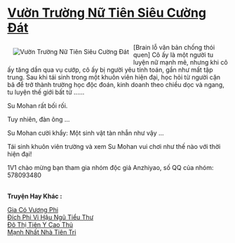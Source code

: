 <a href="https://truyentiki.com/vuon-truong-nu-tien-sieu-cuong-dat.31921/" title="Vườn Trường Nữ Tiên Siêu Cường Đát"><h1>Vườn Trường Nữ Tiên Siêu Cường Đát</h1></a><div style="display:table"><img align="right" style="float: left; padding: 10px;" src="https://truyentiki.com/a/img/str/src/31921.jpg" alt="Vườn Trường Nữ Tiên Siêu Cường Đát">[Brain lỗ văn bản chống thói quen] Cô ấy là một người tu luyện nữ mạnh mẽ, nhưng khi cô ấy tăng dần qua vụ cướp, cô ấy bị người yêu tính toán, gần như mất tập trung. Sau khi tái sinh trong một khuôn viên hiện đại, học hỏi từ người cặn bã để trở thành trường học độc đoán, kinh doanh theo chiều dọc và ngang, tu luyện thế giới bất tử ...... <p></p> Su Mohan rất bối rối. <p></p> Tuy nhiên, đàn ông ... <p></p> Su Mohan cười khẩy: Một sinh vật tàn nhẫn như vậy ... <p></p> Tái sinh khuôn viên trường và xem Su Mohan vui chơi như thế nào với thời hiện đại! <p></p> 1V1 chào mừng bạn tham gia nhóm độc giả Anzhiyao, số QQ của nhóm: 578093480</div><p><br><b>Truyện Hay Khác :</b></p><a href="https://truyentiki.com/gia-co-vuong-phi.31920/" alt="Gia Có Vương Phi">Gia Có Vương Phi</a><br/><a href="https://github.com/nownovels/truyenhay/tree/master/truyenhay/30378/README.md" alt="Đích Phi Vi Hậu Ngũ Tiểu Thư">Đích Phi Vi Hậu Ngũ Tiểu Thư</a><br/><a href="https://github.com/nownovels/topcv/tree/master/truyenhay/31625/README.md" alt="Đô Thị Tiên Y Cao Thủ">Đô Thị Tiên Y Cao Thủ</a><br/><a href="https://truyentiki.wordpress.com/2020/06/08/manh-nhat-nha-tien-tri/" alt="Mạnh Nhất Nhà Tiên Tri">Mạnh Nhất Nhà Tiên Tri</a><br/>